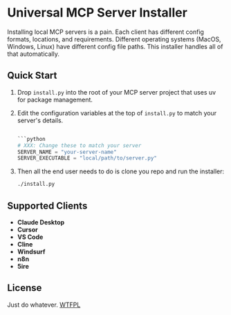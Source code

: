 # Universal MCP Server Installer

Installing local MCP servers is a pain. Each client has different config formats, locations, and requirements. Different operating systems (MacOS, Windows, Linux) have different config file paths. This installer handles all of that automatically.

## Quick Start

1. Drop `install.py` into the root of your MCP server project that uses uv for package management.

2. Edit the configuration variables at the top of `install.py` to match your server's details.

   ```python

   ```python
   # XXX: Change these to match your server
   SERVER_NAME = "your-server-name"
   SERVER_EXECUTABLE = "local/path/to/server.py"
   ```

3. Then all the end user needs to do is clone you repo and run the installer:

   ```bash
   ./install.py
   ```

## Supported Clients

- **Claude Desktop**
- **Cursor**
- **VS Code**
- **Cline**
- **Windsurf**
- **n8n**
- **5ire**

## License

Just do whatever. [WTFPL](LICENSE)
